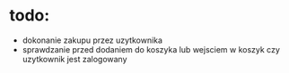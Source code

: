 # todo:
- dokonanie zakupu przez uzytkownika
- sprawdzanie przed dodaniem do koszyka lub wejsciem w koszyk czy uzytkownik jest zalogowany
